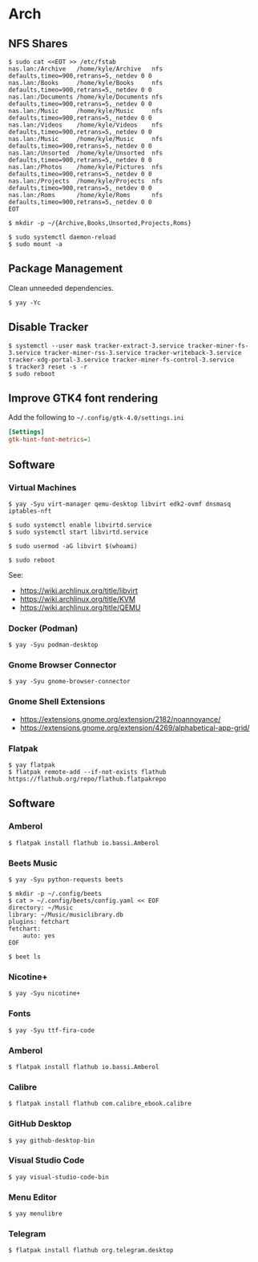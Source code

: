 # Arch

## NFS Shares

```console
$ sudo cat <<EOT >> /etc/fstab
nas.lan:/Archive   /home/kyle/Archive   nfs defaults,timeo=900,retrans=5,_netdev 0 0
nas.lan:/Books     /home/kyle/Books     nfs defaults,timeo=900,retrans=5,_netdev 0 0
nas.lan:/Documents /home/kyle/Documents nfs defaults,timeo=900,retrans=5,_netdev 0 0
nas.lan:/Music     /home/kyle/Music     nfs defaults,timeo=900,retrans=5,_netdev 0 0
nas.lan:/Videos    /home/kyle/Videos    nfs defaults,timeo=900,retrans=5,_netdev 0 0
nas.lan:/Music     /home/kyle/Music     nfs defaults,timeo=900,retrans=5,_netdev 0 0
nas.lan:/Unsorted  /home/kyle/Unsorted  nfs defaults,timeo=900,retrans=5,_netdev 0 0
nas.lan:/Photos    /home/kyle/Pictures  nfs defaults,timeo=900,retrans=5,_netdev 0 0
nas.lan:/Projects  /home/kyle/Projects  nfs defaults,timeo=900,retrans=5,_netdev 0 0
nas.lan:/Roms      /home/kyle/Roms      nfs defaults,timeo=900,retrans=5,_netdev 0 0
EOT
```

```console
$ mkdir -p ~/{Archive,Books,Unsorted,Projects,Roms}
```

```console
$ sudo systemctl daemon-reload
$ sudo mount -a
```

## Package Management

Clean unneeded dependencies.

```console
$ yay -Yc
```

## Disable Tracker

```console
$ systemctl --user mask tracker-extract-3.service tracker-miner-fs-3.service tracker-miner-rss-3.service tracker-writeback-3.service tracker-xdg-portal-3.service tracker-miner-fs-control-3.service
$ tracker3 reset -s -r
$ sudo reboot
```

## Improve GTK4 font rendering

Add the following to `~/.config/gtk-4.0/settings.ini`

```ini
[Settings]
gtk-hint-font-metrics=1
```

## Software

### Virtual Machines

```console
$ yay -Syu virt-manager qemu-desktop libvirt edk2-ovmf dnsmasq iptables-nft
```

```console
$ sudo systemctl enable libvirtd.service
$ sudo systemctl start libvirtd.service
```

```console
$ sudo usermod -aG libvirt $(whoami)
```

```console
$ sudo reboot
```

See:

* https://wiki.archlinux.org/title/libvirt
* https://wiki.archlinux.org/title/KVM
* https://wiki.archlinux.org/title/QEMU

### Docker (Podman)

```console
$ yay -Syu podman-desktop
```

### Gnome Browser Connector

```console
$ yay -Syu gnome-browser-connector
```

### Gnome Shell Extensions

* https://extensions.gnome.org/extension/2182/noannoyance/
* https://extensions.gnome.org/extension/4269/alphabetical-app-grid/

### Flatpak

```console
$ yay flatpak
$ flatpak remote-add --if-not-exists flathub https://flathub.org/repo/flathub.flatpakrepo
```

## Software

### Amberol

```console
$ flatpak install flathub io.bassi.Amberol
```

### Beets Music

```console
$ yay -Syu python-requests beets
```

```console
$ mkdir -p ~/.config/beets
$ cat > ~/.config/beets/config.yaml << EOF
directory: ~/Music
library: ~/Music/musiclibrary.db
plugins: fetchart
fetchart:
    auto: yes
EOF
```

```console
$ beet ls
```

### Nicotine+

```console
$ yay -Syu nicotine+
```

### Fonts

```console
$ yay -Syu ttf-fira-code
```

### Amberol

```console
$ flatpak install flathub io.bassi.Amberol
```

### Calibre

```console
$ flatpak install flathub com.calibre_ebook.calibre
```

### GitHub Desktop

```console
$ yay github-desktop-bin
```

### Visual Studio Code

```console
$ yay visual-studio-code-bin
```

### Menu Editor

```console
$ yay menulibre
```

### Telegram

```console
$ flatpak install flathub org.telegram.desktop
```
